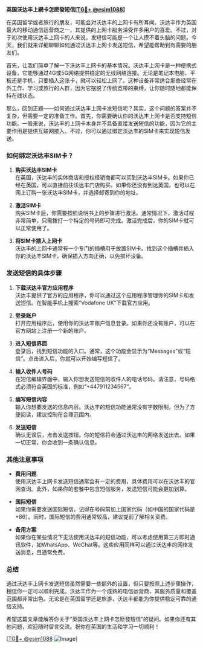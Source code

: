 **英国沃达丰上網卡怎麽發短信[[TG💪+ @esim1088](https://t.me/s/esim1088)]**

在英国留学或者旅行的朋友，可能会对沃达丰的上网卡有所耳闻。沃达丰作为英国最大的移动通信运营商之一，其提供的上网卡服务深受许多用户的喜爱。不过，对于初次使用沃达丰上网卡的人来说，发短信可能是一个让人摸不着头脑的问题。今天，我们就来详细聊聊如何通过沃达丰上网卡发送短信，希望能帮助到有需要的朋友们。

首先，让我们简单了解一下沃达丰上网卡的基本情况。沃达丰上网卡是一种便携式设备，它能够通过4G或5G网络提供稳定的无线网络连接。无论是笔记本电脑、平板还是手机，只要插入这张卡，就可以轻松上网了。这种设备非常适合那些经常在外工作、学习或旅行的人群，因为它摆脱了传统宽带的束缚，让你随时随地都能保持在线状态。

那么，回到正题——如何通过沃达丰上网卡发短信呢？其实，这个问题的答案并不复杂，但需要一定的准备工作。首先，你需要确认你的沃达丰上网卡是否支持短信功能。一般来说，沃达丰的上网卡本身并不具备直接发送短信的功能，因为它的主要作用是提供互联网接入。不过，你可以通过绑定沃达丰的SIM卡来实现短信发送。

### 如何绑定沃达丰SIM卡？

1. **购买沃达丰SIM卡**  
   在英国，沃达丰的实体商店和授权经销商都可以买到沃达丰SIM卡。如果你已经在英国，可以直接前往沃达丰门店购买。如果你还没有到达英国，也可以在网上订购一张沃达丰SIM卡，并选择邮寄到你的地址。

2. **激活SIM卡**  
   购买SIM卡后，你需要按照说明书上的步骤进行激活。通常情况下，激活过程非常简单，只需拨打一个特定的号码即可完成。激活完成后，你的SIM卡就可以正常使用了。

3. **将SIM卡插入上网卡**  
   沃达丰的上网卡通常有一个专门的插槽用于放置SIM卡。找到这个插槽并插入你的沃达丰SIM卡。确保插入方向正确，以免损坏设备。

### 发送短信的具体步骤

1. **下载沃达丰官方应用程序**  
   沃达丰提供了官方的应用程序，你可以通过这个应用程序管理你的SIM卡和发送短信。在智能手机上搜索“Vodafone UK”下载官方应用。

2. **登录账户**  
   打开应用程序后，使用你的沃达丰账户信息登录。如果你还没有账户，可以在官方网站上注册一个新的账户。

3. **进入短信界面**  
   登录后，找到短信功能的入口。通常，这个功能会显示为“Messages”或“短信”。点击进入后，你就可以开始编写短信了。

4. **输入收件人号码**  
   在短信编辑界面中，输入你想发送短信的收件人的电话号码。请注意，号码格式必须符合英国的标准，例如“+447911234567”。

5. **编写短信内容**  
   输入你想要发送的信息内容。沃达丰的短信功能通常没有字数限制，但为了方便阅读，建议控制在合理范围内。

6. **发送短信**  
   确认无误后，点击发送按钮。你的短信将会通过沃达丰的网络发送出去。如果一切正常，你会收到一条确认信息。

### 其他注意事项

- **费用问题**  
  使用沃达丰上网卡发送短信通常会有一定的费用，具体费用可以在沃达丰的官网查询。此外，如果你的套餐中包含短信服务，发送短信可能会更加划算。

- **国际短信**  
  如果你需要发送国际短信，记得在号码前加上国家代码（如中国的国家代码是+86）。同时，国际短信的费用通常较高，建议提前了解相关资费。

- **备用方案**  
  如果你在某些情况下无法使用沃达丰的短信功能，可以考虑使用第三方即时通讯软件，如WhatsApp、WeChat等。这些应用同样可以通过沃达丰的网络发送消息，且通常免费。

### 总结

通过沃达丰上网卡发送短信虽然需要一些额外的设置，但只要按照上述步骤操作，相信你一定可以顺利完成。沃达丰作为一个成熟的电信运营商，其服务质量和覆盖范围都非常出色。无论是在英国留学还是旅游，沃达丰都能为你提供稳定可靠的通信支持。

希望这篇文章能解答你关于“英国沃达丰上网卡怎麽發短信”的疑问。如果你还有其他问题，欢迎随时留言交流。祝你在英国的生活和学习一切顺利！

[[TG💪+ @esim1088](https://t.me/s/esim1088) ![Image](https://i.postimg.cc/4NQfJmqS/Snipaste-2025-05-13-00-14-12.png)]
